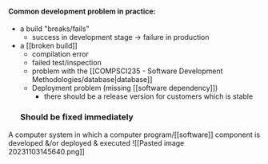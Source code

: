 #### Common development problem in practice:
- a build "breaks/fails"
	- success in development stage $\rightarrow$ failure in production
- a [[broken build]]
	- compilation error
	- failed test/inspection
	- problem with the [[COMPSCI235 - Software Development Methodologies/database|database]]
	- Deployment problem (missing [[software dependency]])
		- there should be a release version for customers which is stable
	### **Should be fixed immediately**

A computer system in which a computer program/[[software]] component is developed &/or deployed & executed
![[Pasted image 20231103145640.png]]